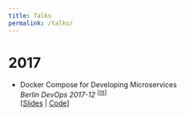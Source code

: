 ```yaml
---
title: Talks
permalink: /talks/
---
```


# 2017


-   Docker Compose for Developing Microservices<br/>
    _Berlin DevOps 2017-12_ <sup>\[[m](https://www.meetup.com/blndevops/events/245634742/)\]</sup><br/>
    \[[Slides](/slides/2017-12-13-docker-compose-for-developing-microservices) \| [Code](https://github.com/cakuki/docker-compose-wrapper)\]
